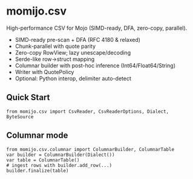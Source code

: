 # momijo.csv
High-performance CSV for Mojo (SIMD-ready, DFA, zero-copy, parallel).

- SIMD-ready pre-scan + DFA (RFC 4180 & relaxed)
- Chunk-parallel with quote parity
- Zero-copy RowView; lazy unescape/decoding
- Serde-like row→struct mapping
- Columnar builder with post-hoc inference (Int64/Float64/String)
- Writer with QuotePolicy
- Optional: Python interop, delimiter auto-detect

## Quick Start
```
from momijo.csv import CsvReader, CsvReaderOptions, Dialect, ByteSource
```

## Columnar mode
```
from momijo.csv.columnar import ColumnarBuilder, ColumnarTable
var builder = ColumnarBuilder(Dialect())
var table = ColumnarTable()
# ingest rows with builder.add_row(...)
builder.finalize(table)
```
